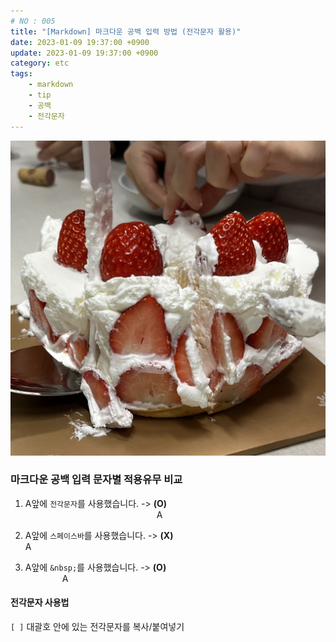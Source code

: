 ```yaml
---
# NO : 005
title: "[Markdown] 마크다운 공백 입력 방법 (전각문자 활용)"
date: 2023-01-09 19:37:00 +0900
update: 2023-01-09 19:37:00 +0900
category: etc
tags: 
    - markdown
    - tip
    - 공백
    - 전각문자
---
```


![](005_01.png)


### 마크다운 공백 입력 문자별 적용유무 비교

1. A앞에 `전각문자`를 사용했습니다. -> **(O)**  
               A

2. A앞에 `스페이스바`를 사용했습니다. -> **(X)**  
               A

3. A앞에 `&nbsp;`를 사용했습니다. -> **(O)**  
&nbsp;&nbsp;&nbsp;&nbsp;&nbsp;&nbsp;&nbsp;&nbsp;&nbsp;&nbsp;&nbsp;&nbsp;&nbsp;&nbsp;&nbsp;A

#### 전각문자 사용법
`[ ]` 대괄호 안에 있는 전각문자를 복사/붙여넣기  

